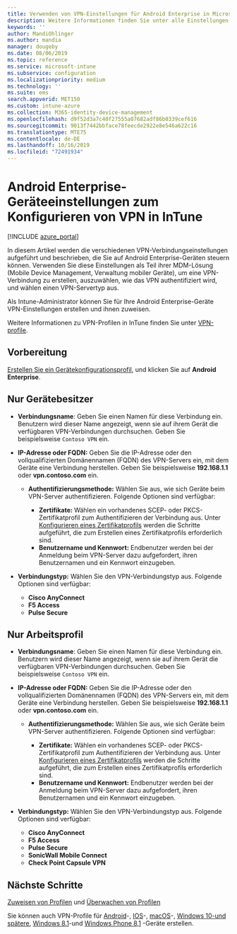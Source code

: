 ```yaml
---
title: Verwenden von VPN-Einstellungen für Android Enterprise in Microsoft Intune – Azure | Microsoft-Dokumentation
description: Weitere Informationen finden Sie unter alle Einstellungen zum Erstellen von VPN-Verbindungen auf Android-Unternehmens Geräten in Microsoft InTune. Geben Sie den Verbindungs Namen, die IP-Adresse oder den FQDN des VPN-Servers ein, wählen Sie aus, wie sich Benutzer authentifizieren, und wählen Sie Citrix, SonicWALL, Check Point Capsule und Pulse Secure-Verbindungstypen aus.
keywords: ''
author: MandiOhlinger
ms.author: mandia
manager: dougeby
ms.date: 08/06/2019
ms.topic: reference
ms.service: microsoft-intune
ms.subservice: configuration
ms.localizationpriority: medium
ms.technology: ''
ms.suite: ems
search.appverid: MET150
ms.custom: intune-azure
ms.collection: M365-identity-device-management
ms.openlocfilehash: d9f52d3a7c40f27555a07682adf86b0339cef616
ms.sourcegitcommit: 9013f7442bbface78feecde2922e8e546a622c16
ms.translationtype: MTE75
ms.contentlocale: de-DE
ms.lasthandoff: 10/16/2019
ms.locfileid: "72491934"
---
```

# <a name="android-enterprise-device-settings-to-configure-vpn-in-intune"></a>Android Enterprise-Geräteeinstellungen zum Konfigurieren von VPN in InTune

[!INCLUDE [azure_portal](../includes/azure_portal.md)]

In diesem Artikel werden die verschiedenen VPN-Verbindungseinstellungen aufgeführt und beschrieben, die Sie auf Android Enterprise-Geräten steuern können. Verwenden Sie diese Einstellungen als Teil ihrer MDM-Lösung (Mobile Device Management, Verwaltung mobiler Geräte), um eine VPN-Verbindung zu erstellen, auszuwählen, wie das VPN authentifiziert wird, und wählen einen VPN-Servertyp aus.

Als Intune-Administrator können Sie für Ihre Android Enterprise-Geräte VPN-Einstellungen erstellen und ihnen zuweisen. 

Weitere Informationen zu VPN-Profilen in InTune finden Sie unter [VPN-profile](vpn-settings-configure.md).

## <a name="before-you-begin"></a>Vorbereitung

[Erstellen Sie ein Gerätekonfigurationsprofil](vpn-settings-configure.md#create-a-device-profile), und klicken Sie auf **Android Enterprise**.

## <a name="device-owner-only"></a>Nur Gerätebesitzer

- **Verbindungsname**: Geben Sie einen Namen für diese Verbindung ein. Benutzern wird dieser Name angezeigt, wenn sie auf ihrem Gerät die verfügbaren VPN-Verbindungen durchsuchen. Geben Sie beispielsweise `Contoso VPN` ein.
- **IP-Adresse oder FQDN:** Geben Sie die IP-Adresse oder den vollqualifizierten Domänennamen (FQDN) des VPN-Servers ein, mit dem Geräte eine Verbindung herstellen. Geben Sie beispielsweise **192.168.1.1** oder **vpn.contoso.com** ein.

  - **Authentifizierungsmethode:** Wählen Sie aus, wie sich Geräte beim VPN-Server authentifizieren. Folgende Optionen sind verfügbar:
  
    - **Zertifikate:** Wählen ein vorhandenes SCEP- oder PKCS-Zertifikatprofil zum Authentifizieren der Verbindung aus. Unter [Konfigurieren eines Zertifikatprofils](../protect/certificates-configure.md) werden die Schritte aufgeführt, die zum Erstellen eines Zertifikatprofils erforderlich sind.
    - **Benutzername und Kennwort:** Endbenutzer werden bei der Anmeldung beim VPN-Server dazu aufgefordert, ihren Benutzernamen und ein Kennwort einzugeben.

- **Verbindungstyp:** Wählen Sie den VPN-Verbindungstyp aus. Folgende Optionen sind verfügbar:

  - **Cisco AnyConnect**
  - **F5 Access**
  - **Pulse Secure**

## <a name="work-profile-only"></a>Nur Arbeitsprofil

- **Verbindungsname**: Geben Sie einen Namen für diese Verbindung ein. Benutzern wird dieser Name angezeigt, wenn sie auf ihrem Gerät die verfügbaren VPN-Verbindungen durchsuchen. Geben Sie beispielsweise `Contoso VPN` ein.
- **IP-Adresse oder FQDN:** Geben Sie die IP-Adresse oder den vollqualifizierten Domänennamen (FQDN) des VPN-Servers ein, mit dem Geräte eine Verbindung herstellen. Geben Sie beispielsweise **192.168.1.1** oder **vpn.contoso.com** ein.

  - **Authentifizierungsmethode:** Wählen Sie aus, wie sich Geräte beim VPN-Server authentifizieren. Folgende Optionen sind verfügbar:
  
    - **Zertifikate:** Wählen ein vorhandenes SCEP- oder PKCS-Zertifikatprofil zum Authentifizieren der Verbindung aus. Unter [Konfigurieren eines Zertifikatprofils](../protect/certificates-configure.md) werden die Schritte aufgeführt, die zum Erstellen eines Zertifikatprofils erforderlich sind.
    - **Benutzername und Kennwort:** Endbenutzer werden bei der Anmeldung beim VPN-Server dazu aufgefordert, ihren Benutzernamen und ein Kennwort einzugeben.

- **Verbindungstyp:** Wählen Sie den VPN-Verbindungstyp aus. Folgende Optionen sind verfügbar:

  - **Cisco AnyConnect**
  - **F5 Access**
  - **Pulse Secure**
  - **SonicWall Mobile Connect**
  - **Check Point Capsule VPN**

## <a name="next-steps"></a>Nächste Schritte

[Zuweisen von Profilen](device-profile-assign.md) und [Überwachen von Profilen](device-profile-monitor.md)

Sie können auch VPN-Profile für [Android](vpn-settings-android.md)-, [IOS](vpn-settings-ios.md)-, [macOS](vpn-settings-macos.md)-, [Windows 10-und spätere](vpn-settings-windows-10.md), [Windows 8.1](vpn-settings-windows-8-1.md)-und [Windows Phone 8,1](vpn-settings-windows-phone-8-1.md) -Geräte erstellen.
